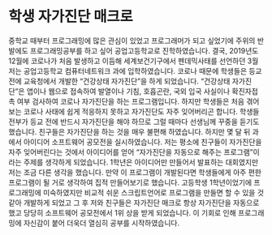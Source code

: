 # 학생 자가진단 매크로

중학교 때부터 프로그래밍에 많은 관심이 있었고 프로그래머가 되고 싶었기에 주위의 반발에도 프로그래밍공부를 하고 싶어 공업고등학교로 진학하였습니다. 결국, 2019년도 12월에 코로나가 처음 발생하고 이듬해 세계보건기구에서 펜데믹사태를 선언하던 3월 저는 공업고등학교 컴퓨터네트워크 과에 입학하였습니다. 코로나 때문에 학생들은 등교 전에 교육청에서 개발한 “건강상태 자가진단”을 하게 되었습니다. “건강상태 자가진단”은 앱이나 웹으로 접속하여 발열이나 기침, 호흡곤란, 국외 입국 사실이나 확진자접촉 여부 검사하여 코로나 자가진단을 하는 프로그램입니다. 하지만 학생들은 처음 겪어보는 코로나 사태에 쉽게 적응하지 못하고 자가진단도 자주 잊어버리곤 합니다. 학생들 전부가 등교 전에 반드시 자가진단을 해야 하므로 그럴 때마다 선생님께 꾸중을 듣기도 했습니다. 친구들은 자가진단을 하는 것을 매우 불편해 하였습니다. 하지만 몇 달 뒤 과에서 아이디어 소프트웨어 공모전을 실시하였습니다. 저는 평소에 친구들이 자가진단을 자주 잊어버린다는 것에서 아이디어를 얻어 “자가진단을 자동으로 해주는 프로그램”이라는 주제를 생각하게 되었습니다. 1학년은 아이디어만 만들어서 발표하는 대회였지만 저는 조금 다른 생각을 했습니다. 만약 이 프로그램이 개발된다면 학생들에게 아주 편한 프로그램이 될 거로 생각하여 집적 만들어보기로 했습니다. 고등학생 1학년이었기에 프로그래밍에 미숙하였지만 비교적 쉬운 스크립트언어로 프로그램을 만들면 할 수 있을 것 같아 개발하게 되었고 그 후 저와 친구들은 자가진단 매크로 항상 자가진단을 자동으로 했고 당당히 소프트웨어 공모전에서 1위 상을 받게 되었습니다. 이 기회로 인해 프로그래밍에 자신감이 붙어 더욱더 열심히 공부를 시작하였습니다.
